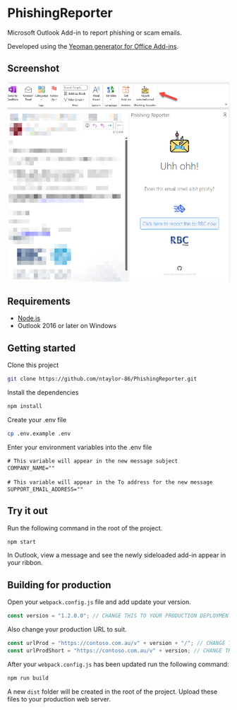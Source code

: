 # PhishingReporter

Microsoft Outlook Add-in to report phishing or scam emails.

Developed using the [Yeoman generator for Office Add-ins](https://github.com/OfficeDev/generator-office).

## Screenshot

![Screenshot](/screenshots/2023-03-14_22-53-20.jpg)

## Requirements

* [Node.js](https://nodejs.org/)
* Outlook 2016 or later on Windows

## Getting started

Clone this project
```sh
git clone https://github.com/ntaylor-86/PhishingReporter.git
```

Install the dependencies
```sh
npm install
```

Create your .env file
```sh
cp .env.example .env
```

Enter your environment variables into the .env file
```
# This variable will appear in the new message subject
COMPANY_NAME=""

# This variable will appear in the To address for the new message
SUPPORT_EMAIL_ADDRESS=""
```

## Try it out

Run the following command in the root of the project.

```sh
npm start
```

In Outlook, view a message and see the newly sideloaded add-in appear in your ribbon.

## Building for production

Open your `webpack.config.js` file and add update your version.

```js
const version = "1.2.0.0"; // CHANGE THIS TO YOUR PRODUCTION DEPLOYMENT VERSION
```

Also change your production URL to suit.

```js
const urlProd = "https://contoso.com.au/v" + version + "/"; // CHANGE THIS TO YOUR PRODUCTION DEPLOYMENT LOCATION
const urlProdShort = "https://contoso.com.au/v" + version; // CHANGE THIS TO YOUR PRODUCTION DEPLOYMENT LOCATION
```

After your `webpack.config.js` has been updated run the following command:

```sh
npm run build
```

A new `dist` folder will be created in the root of the project. Upload these files to your production web server.